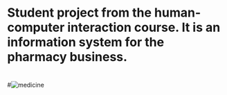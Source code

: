 # Student project from the human-computer interaction course. It is an information system for the pharmacy business.
#
#![medicine](https://user-images.githubusercontent.com/16460530/153612842-f381fee8-1a02-4ec8-85b0-c6c74b25091b.gif)
#
